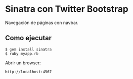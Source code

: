 # Sinatra con Twitter Bootstrap
Navegación de páginas con navbar.

## Como ejecutar

	$ gem install sinatra
	$ ruby myapp.rb

Abrir un browser:
	
	http://localhost:4567